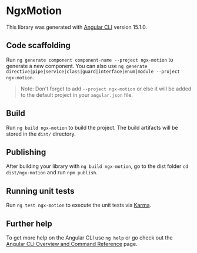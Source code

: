 # NgxMotion

This library was generated with [Angular CLI](https://github.com/angular/angular-cli) version 15.1.0.

## Code scaffolding

Run `ng generate component component-name --project ngx-motion` to generate a new component. You can also use `ng generate directive|pipe|service|class|guard|interface|enum|module --project ngx-motion`.
> Note: Don't forget to add `--project ngx-motion` or else it will be added to the default project in your `angular.json` file. 

## Build

Run `ng build ngx-motion` to build the project. The build artifacts will be stored in the `dist/` directory.

## Publishing

After building your library with `ng build ngx-motion`, go to the dist folder `cd dist/ngx-motion` and run `npm publish`.

## Running unit tests

Run `ng test ngx-motion` to execute the unit tests via [Karma](https://karma-runner.github.io).

## Further help

To get more help on the Angular CLI use `ng help` or go check out the [Angular CLI Overview and Command Reference](https://angular.io/cli) page.
